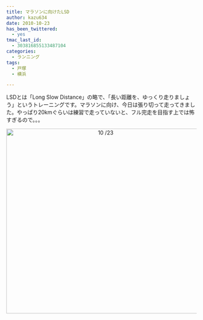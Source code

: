 ```yaml
---
title: マラソンに向けたLSD
author: kazu634
date: 2010-10-23
has_been_twittered:
  - yes
tmac_last_id:
  - 303816855133487104
categories:
  - ランニング
tags:
  - 戸塚
  - 横浜

---
```

LSDとは「Long Slow Distance」の略で、「長い距離を、ゆっくり走りましょう」というトレーニングです。マラソンに向け、今日は張り切って走ってきました。やっぱり20kmぐらいは練習で走っていないと、フル完走を目指す上では怖すぎるので。。。

<p style="text-align: center;">
<a href="http://runkeeper.com/user/kazu634/activity/18822936" onclick="__gaTracker('send', 'event', 'outbound-article', 'http://runkeeper.com/user/kazu634/activity/18822936', '');" title="10/23 by kazu634, on Flickr"></a><a href="http://blog.kazu634.com/2010/10/23/%e3%83%9e%e3%83%a9%e3%82%bd%e3%83%b3%e3%81%ab%e5%90%91%e3%81%91%e3%81%9flsd/10-23/" onclick="__gaTracker('send', 'event', 'outbound-article', 'http://blog.kazu634.com/2010/10/23/%e3%83%9e%e3%83%a9%e3%82%bd%e3%83%b3%e3%81%ab%e5%90%91%e3%81%91%e3%81%9flsd/10-23/', '');" title='10 /23'><img width="510" height="488" src="http://blog.kazu634.com/wp-content/uploads/2012/06/10-23.jpg" class="attachment-large aligncenter wp-image-818" alt="10 /23" title="10 /23" srcset="http://blog.kazu634.com/wp-content/uploads/2012/06/10-23-300x287.jpg 300w, http://blog.kazu634.com/wp-content/uploads/2012/06/10-23.jpg 739w" sizes="(max-width: 510px) 100vw, 510px" /></a>
</p>
